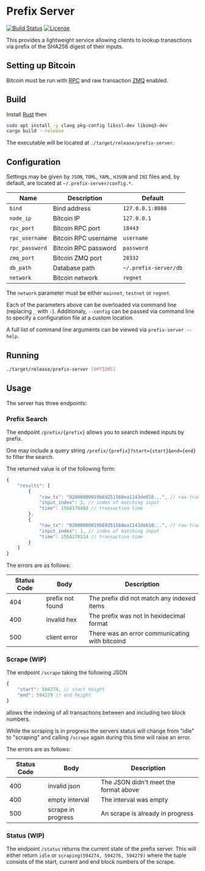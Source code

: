 # Prefix Server
[![Build Status](https://travis-ci.org/hlb8122/prefix-server.svg?branch=master)](https://travis-ci.org/hlb8122/prefix-server)
[![License](https://img.shields.io/badge/license-MIT-blue.svg)](LICENSE)

This provides a lightweight service allowing clients to lookup tranasctions via prefix of the SHA256 digest of their inputs.

## Setting up Bitcoin

Bitcoin must be run with [RPC](https://bitcoin.org/en/developer-reference#remote-procedure-calls-rpcs) and raw transaction [ZMQ](https://github.com/bitcoin/bitcoin/blob/master/doc/zmq.md) enabled.

## Build

Install [Rust](https://www.rust-lang.org/tools/install) then

```bash
sudo apt install -y clang pkg-config libssl-dev libzmq3-dev
cargo build --release
```

The executable will be located at `./target/release/prefix-server`.

## Configuration

Settings may be given by `JSON`, `TOML`, `YAML`, `HJSON` and `INI` files and, by default, are located at `~/.prefix-server/config.*`.

| Name | Description | Default |
| - | - | - |
| `bind` | Bind address | `127.0.0.1:8080` |
| `node_ip` | Bitcoin IP | `127.0.0.1` |
| `rpc_port` | Bitcoin RPC port | `18443` |
| `rpc_username` | Bitcoin RPC username | `username` |
| `rpc_password` | Bitcoin RPC password | `password` |
| `zmq_port` | Bitcoin ZMQ port | `28332` |
| `db_path` | Database path | `~/.prefix-server/db` |
| `network` | Bitcoin network | `regnet` |

The `network` parameter must be either `mainnet`, `testnet` or `regnet`.

Each of the parameters above can be overloaded via command line (replacing `_` with `-`). Additionaly, `--config` can be passed via command line to specify a configuration file at a custom location.

A full list of command line arguments can be viewed via `prefix-server --help`.

## Running

```bash
./target/release/prefix-server [OPTIONS]
```

## Usage

The server has three endpoints:

### Prefix Search

The endpoint `/prefix/{prefix}` allows you to search indexed inputs by prefix. 

One may include a query string `/prefix/{prefix}?start={start}&end={end}` to filter the search.

The returned value is of the following form:

```javascript
{
    "results": [
        {
            "raw_tx": "02000000019b69251560ea1143de610...", // raw transaction
            "input_index": 3, // index of matching input
            "time": 1568170483 // transaction time
        },
        {
            "raw_tx": "02000000019b69251560ea1143de610...", // raw transaction
            "input_index": 1, // index of matching input
            "time": 1568170214 // transaction time
        }
    ]
}
```

The errors are as follows:

| Status Code | Body | Description |
| - | - | - |
| 404 | prefix not found | The prefix did not match any indexed items |
| 400 | invalid hex | The prefix was not in hexidecimal format |
| 500 | client error | There was an error communicating with bitcoind |

### Scrape (WIP)

The endpoint `/scrape` taking the following JSON

```javascript
{
    "start": 594274, // start height
    "end": 594279 // end height
}
```

allows the indexing of all transactions between and including two block numbers.

While the scraping is in progress the servers status will change from "idle" to "scraping" and calling `/scrape` again during this time will raise an error.

The errors are as follows:

| Status Code | Body | Description |
| - | - | - |
| 400 | invalid json | The JSON didn't meet the format above |
| 400 | empty interval | The interval was empty |
| 500 | scrape in progress | An scrape is already in progress |

### Status (WIP)

The endpoint `/status` returns the current state of the prefix server. This will either return `idle` or `scraping(594274, 594276, 594279)` where the tuple consists of the start, current and end block numbers of the scrape.
